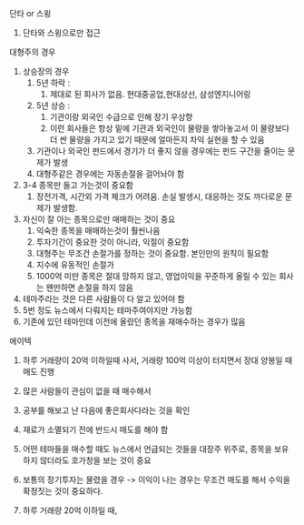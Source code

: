 단타  or 스윙

1. 단타와 스윙으로만 접근

대형주의 경우

1. 상승장의 경우
   1. 5년 하락 : 
      1. 제대로 된 회사가 없음. 현대중공업,현대상선, 삼성엔지니어링
   2. 5년 상승 :
      1. 기관이랑 외국인 수급으로 인해 장기 우상향
      2. 이런 회사들은 항상 밑에 기관과 외국인이 물량을 쌓아놓고서 이 물량보다 더 싼 물량을 가지고 있기 때문에 얼마든지 차익 실현을 할 수 있음 
   3. 기관이나 외국인 펀드에서 경기가 더 좋지 않을 경우에는 펀드 구간을 줄이는 문제가 발생
   4. 대형주같은 경우에는 자동손절을 걸어놔야 함
2. 3-4 종목만 들고 가는것이 중요함
   1. 장전가격, 시간외 가격 체크가 어려움. 손실 발생시, 대응하는 것도 까다로운 문제가 발생함. 
3. 자신이 잘 아는 종목으로만 매매하는 것이 중요
   1. 익숙한 종목을 매매하는것이 훨씬나음
   2. 투자기간이 중요한 것이 아니라, 익절이 중요함
   3. 대형주는 무조건 손절가를 정하는 것이 중요함. 본인만의 원칙이 필요함
   4. 지수에 유동적인 손절가
   5. 1000억 미만 종목은 절대 망하지 않고, 영업이익을 꾸준하게 올릴 수 있는 회사는 왠만하면 손절을 하지 않음
4. 테마주라는 것은 다른 사람들이 다 알고 있어야 함
5. 5번 정도 뉴스에서 다뤄지는 테마주여야지만 가능함
6. 기존에 있던 테마인데 이전에 올랐던 종목을 재매수하는 경우가 많음



에이텍

1. 하루 거래량이 20억 이하일때 사서, 거래량 100억 이상이 터지면서 장대 양봉일 때 매도 진행
2. 많은 사람들이 관심이 없을 때 매수해서 
3. 공부를 해보고 난 다음에 좋은회사다라는 것을 확인

4. 재료가 소멸되기 전에 반드시 매도를 해야 함
5. 어떤 테마들을 매수할 때도 뉴스에서 언급되는 것들을 대장주 위주로, 종목을 보유하지 않더라도 호가창을 보는 것이 중요
6. 보통의 장기투자는 물렸을 경우 -> 이익이 나는 경우는 무조건 매도를 해서 수익을 확정짓는 것이 중요하다.
7. 하루 거래량 20억 이하일 때, 

